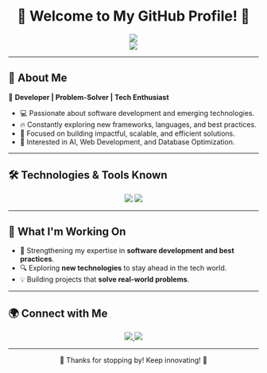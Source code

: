 <h1 align="center">🌟 Welcome to My GitHub Profile! 🚀</h1>

<div align="center">
  <img src="https://readme-typing-svg.herokuapp.com?font=Fira+Code&pause=1000&color=00C4FF&center=true&vCenter=true&width=750&lines=An+Aspiring+Developer+Passionate+About...;Robotics+🤖+|+AI+🧠+|+Web+Development+🌐+|+Gaming+🎮"/>
</div>

<div align="center">
  <img src="https://readme-typing-svg.herokuapp.com?font=Fira+Code&pause=1000&color=F7A41D&center=true&vCenter=true&width=750&lines=Hello%2C+I'm+Ayron+Vas!;Passionate+Developer+%26+Tech+Enthusiast;Always+Learning+%26+Building!"/>
</div>

---

## 🚀 About Me

🎯 **Developer | Problem-Solver | Tech Enthusiast**
- 💻 Passionate about software development and emerging technologies.  
- 🔥 Constantly exploring new frameworks, languages, and best practices.  
- 🎯 Focused on building impactful, scalable, and efficient solutions.  
- 🤖 Interested in AI, Web Development, and Database Optimization.  

---

## 🛠️ Technologies & Tools Known
<p align="center">
  <img src="https://skillicons.dev/icons?i=c,cpp,java,js,php,mongodb,html,css"/>
  <img src="https://img.shields.io/badge/OracleDB-F80000?style=for-the-badge&logo=oracle&logoColor=white"/>
</p>

---

## 📌 What I'm Working On
- 🚀 Strengthening my expertise in **software development and best practices**.
- 🔍 Exploring **new technologies** to stay ahead in the tech world.
- 💡 Building projects that **solve real-world problems**.

---

## 🌍 Connect with Me
<p align="center">
  <a href="https://linkedin.com/in/ayron-vas" target="_blank">
    <img src="https://img.shields.io/badge/LinkedIn-0077B5?style=for-the-badge&logo=linkedin&logoColor=white"/>
  </a>
  <a href="mailto:ayronvas23@gmail.com">
    <img src="https://img.shields.io/badge/Email-D14836?style=for-the-badge&logo=gmail&logoColor=white"/>
  </a>
</p>

---

<p align="center">🚀 Thanks for stopping by! Keep innovating! 🚀</p>

